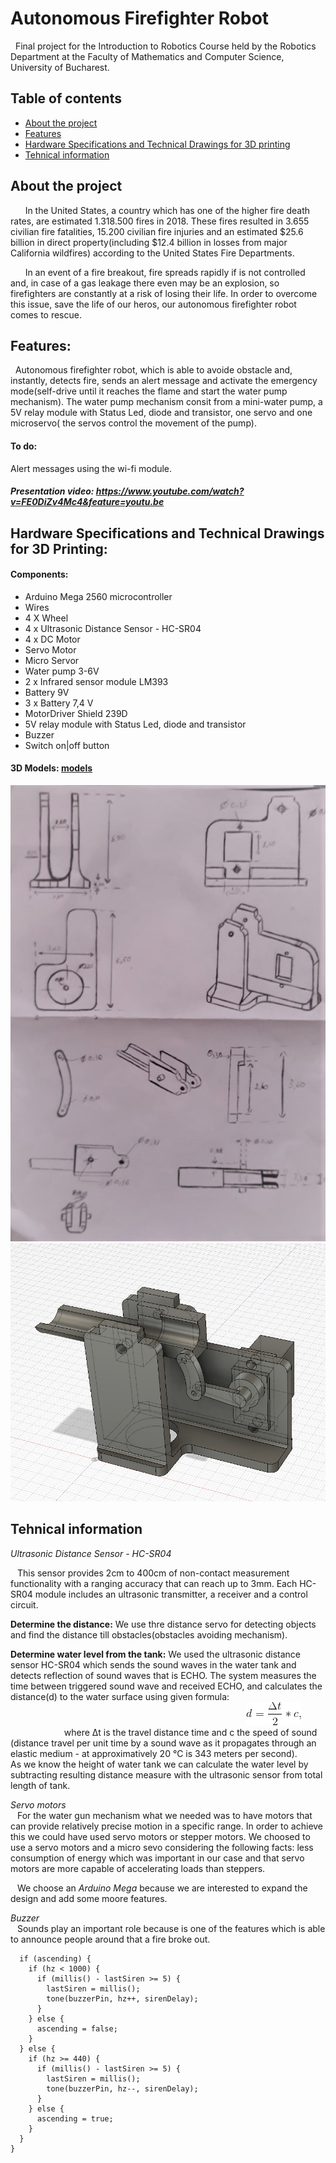 # Autonomous Firefighter Robot
&nbsp; Final project for the Introduction to Robotics Course held by the Robotics Department at the Faculty of Mathematics and Computer Science,
University of Bucharest.

## Table of contents
* [About the project](#about-the-project)
* [Features](#features)
* [Hardware Specifications and Technical Drawings for 3D printing](#hardware-specifications-and-technical-drawings-for-3d-printing)
* [Tehnical information](#tehnical-information)


## About the project
&nbsp; &nbsp; &nbsp; In the United States, a country which has one of the higher fire death rates, are estimated 1.318.500 fires in 2018. These fires resulted in 3.655 civilian fire fatalities, 15.200 civilian fire injuries and an estimated $25.6 billion in direct property(including $12.4 billion in losses from major California wildfires) according to the United States Fire Departments.  

&nbsp; &nbsp; &nbsp; In an event of a fire breakout, fire spreads rapidly if is not controlled and, in case of a gas leakage there even may be an explosion, so firefighters are constantly at a risk of losing their life. In order to overcome this issue, save the life of our heros, our autonomous firefighter robot comes to rescue. 

## Features:
&nbsp;  Autonomous firefighter robot, which is able to avoide obstacle and, instantly, detects fire, sends an alert message and activate the emergency mode(self-drive until it reaches the flame and start the water pump mechanism). The water pump mechanism consit from a mini-water pump, a 5V relay module with Status Led, diode and transistor, one servo and one microservo( the servos control the movement of the pump).
#### To do:
Alert messages using the wi-fi module.

##### Presentation video: https://www.youtube.com/watch?v=FE0DiZv4Mc4&feature=youtu.be

## Hardware Specifications and Technical Drawings for 3D Printing:

#### Components:
* Arduino Mega 2560 microcontroller 
* Wires
* 4 X Wheel
* 4 x Ultrasonic Distance Sensor - HC-SR04
* 4 x DC Motor
* Servo Motor
* Micro Servor
* Water pump 3-6V 
* 2 x Infrared sensor module LM393
* Battery 9V
* 3 x Battery 7,4 V
* MotorDriver Shield 239D
* 5V relay module with Status Led, diode and transistor
* Buzzer
* Switch on|off button

#### 3D Models: [models](https://github.com/danadascalescu00/Robotics/tree/master/Autonomous%20Firefighter%20Robot/3D%20Models)
![picture](Images/wpdrawing.jpeg)
![picture](Images/wpdesign.jfif)


## Tehnical information
<em>Ultrasonic Distance Sensor - HC-SR04 </em>
 
&ensp; This sensor provides 2cm to 400cm of non-contact measurement functionality with a ranging accuracy that can reach up to 3mm. Each HC-SR04 module includes an ultrasonic transmitter, a receiver and a control circuit.<br>

**Determine the distance:** We use thre distance servo for detecting objects and find the distance till obstacles(obstacles avoiding mechanism).

**Determine water level from the tank:** We used the ultrasonic distance sensor HC-SR04 which sends the sound waves in the water tank and detects reflection of sound waves that is ECHO. The system measures the time between triggered sound wave and received ECHO, and calculates the distance(d) to the water surface using given formula: <br>
 &emsp; &emsp; &emsp; &emsp; &emsp; &emsp; &emsp; &emsp; &emsp; &emsp; &emsp; &emsp; &emsp; &emsp; &emsp; &emsp; &emsp; &emsp; &emsp; &emsp; &emsp; ![picture](Images/CodeCogsEqn.png) <br>
  &emsp; &emsp; &emsp; &emsp; &emsp;where Δt is the travel distance time and c the speed of sound (distance travel per unit time by a sound wave as it propagates through an elastic medium - at approximatively 20 °C is 343 meters per second). <br>
  As we know the height of water tank we can calculate the water level by subtracting resulting distance measure with the ultrasonic sensor from total length of tank. 
  
  <em>Servo motors</em> <br>
  &ensp; For the water gun mechanism what we needed was to have motors that can provide relatively precise motion in a specific range. In order to achieve this we could have used servo motors or stepper motors. We choosed to use a servo motors and a micro sevo considering the following facts: less consumption of energy which was important in our case and that servo motors are more capable of accelerating loads than steppers. <br>
  
 &ensp; We choose an <em> Arduino Mega </em> because we are interested to expand the design and add some moore features.

<em>Buzzer</em> <br>
&ensp; Sounds play an important role because is one of the features which is able to announce people around that a fire broke out. <br>
``` void playSiren() {
  if (ascending) {
    if (hz < 1000) {
      if (millis() - lastSiren >= 5) {
        lastSiren = millis();
        tone(buzzerPin, hz++, sirenDelay);
      }
    } else {
      ascending = false;
    }
  } else {
    if (hz >= 440) {
      if (millis() - lastSiren >= 5) {
        lastSiren = millis();
        tone(buzzerPin, hz--, sirenDelay);
      }
    } else {
      ascending = true;
    }
  }
}
```
 
